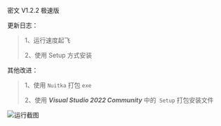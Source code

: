 密文 V1.2.2 极速版

更新日志：

> 1、运行速度起飞
> 
> 2、使用 Setup 方式安装

其他改进：

> 1、使用 `Nuitka` 打包 `exe`
> 
> 2、使用 ***Visual Studio 2022 Community*** 中的` Setup` 打包安装文件

![运行截图](https://user-images.githubusercontent.com/96654947/147397634-41d88c9a-7227-45c2-979f-fc2db95cb5fc.png)
